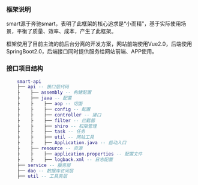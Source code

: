 ### 框架说明
smart源于奔驰smart，表明了此框架的核心追求是“小而精”，基于实际使用场景，平衡了质量、效率、成本，产生了此框架。

框架使用了目前主流的前后台分离的开发方案，网站前端使用Vue2.0，后端使用SpringBoot2.0，后端接口同时提供服务给网站前端、APP使用。

### 接口项目结构
``` lua
    smart-api
    ├── api -- 接口层代码 
    ├    ├── assembly -- 构建配置
    ├    ├── java -- 配置
    ├    ├    ├── aop -- 切面  
    ├    ├    ├── config -- 配置  
    ├    ├    ├── controller -- 接口
    ├    ├    ├── filter -- 拦截器
    ├    ├    ├── shiro -- 权限管理
    ├    ├    ├── task -- 任务
    ├    ├    ├── util -- 网站工具
    ├    ├    ├── Application.java -- 启动入口
    ├    ├── resource -- 资源
    ├    ├    ├── application.properties -- 配置文件
    ├    ├    ├── logback.xml -- 日志配置
    ├── service -- 服务层
    ├── dao -- 数据库访问层
    ├── util -- 工具类层
```